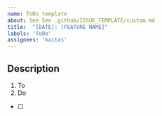 ```yaml
---
name: ToDo template
about: See See .github/ISSUE_TEMPLATE/custom.md
title:  "[DATE]: [FEATURE NAME]"
labels: 'ToDo'
assignees: 'kaitas'
---
```



## Description

1. To
2. Do

- [ ] 
